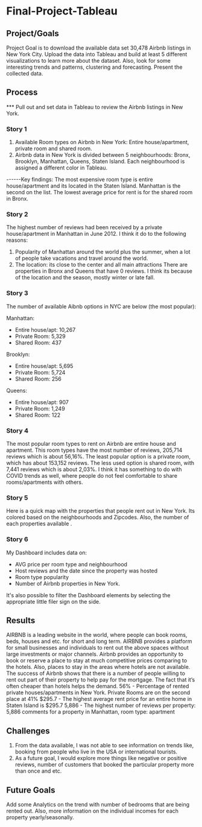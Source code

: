 # Final-Project-Tableau

## Project/Goals
Project Goal is to download the available data set 30,478 Airbnb listings in New York City. Upload the data into Tableau and build at least 5 different visualizations to learn more about the dataset. Also, look for some interesting trends and patterns, clustering and forecasting. 
Present the collected data.

## Process
*** Pull out and set data in Tableau to review the Airbnb listings in New York.

### Story 1 
1. Available Room types on Airbnb in New York: Entire house/apartment, private room and shared room.
2. Airbnb data in New York is divided between 5 neighbourhoods: Bronx, Brooklyn, Manhattan, Queens, Staten Island. Each neighbourhood is assigned a different color in Tableau. 

------Key findings: The most expensive room type is entire house/apartment and its located in the Staten Island. Manhattan is the second on the list. The lowest average price for rent is for the shared room in Bronx.  

### Story 2
The highest number of reviews had been received by a private house/apartment in Manhattan in June 2012.  I think it do to the following reasons:
1. Popularity of Manhattan around the world plus the summer, when a lot of people take vacations and travel around the world.
2. The location: its close to the center and all main attractions
There are properties in Bronx and Queens that have 0 reviews. I think its because of the location and the season, mostly winter or late fall.

### Story 3
The number of available Aibnb options in NYC are below (the most popular):

Manhattan: 
* Entire house/apt: 10,267
* Private Room: 5,329
* Shared Room: 437

Brooklyn:
* Entire house/apt: 5,695
* Private Room: 5,724
* Shared Room: 256

Queens:
* Entire house/apt: 907
* Private Room: 1,249
* Shared Room: 122

### Story 4
The most popular room types to rent on Airbnb are entire house and apartment. This room types have the most number of reviews, 205,714 reviews which is about 56,16%. The least popular option is a private room, which has about 153,152 reviews. The less used option is shared room, with 7,441 reviews which is about 2,03%. I think it has something to do with COVID trends as well, where people do not feel comfortable to share rooms/apartments with others.

### Story 5
Here is a quick map with the properties that people rent out in New York. Its colored based on the neighbourhoods and Zipcodes. Also, the number of each properties available .

### Story 6
My Dashboard includes data on:
 - AVG price per room type and neighbourhood
 - Host reviews and the date since the property was hosted
 - Room type popularity
 - Number of Airbnb properties in New York.

It's also possible to filter the Dashboard elements by selecting the appropriate little filer sign on the side.

## Results
AIRBNB is a leading website in the world, where people can book rooms, beds, houses and etc. for short and long term. AIRBNB provides a platform for small businesses and individuals to rent out the above spaces without large investments or major channels. Airbnb provides an opportunity to book or reserve a place to stay at much competitive prices comparing to the hotels. Also, places to stay in the areas where hotels are not available.
The success of Airbnb shows that there is a number of people willing to rent out part of their property to help pay for the mortgage. The fact that it’s often cheaper than hotels helps the demand.
56% - Percentage of rented private houses/apartments in New York. Private Rooms are on the second place at 41%
$295.7 - The highest average rent price for an entire home in Staten Island is $295.7
5,886 - The highest number of reviews per property: 5,886 comments for a property in Manhattan, room type: apartment

## Challenges 
1. From the data available, I was not able to see information on trends like, booking from people who live in the USA or international tourists.
2. As a future goal, I would explore more things like negative or positive reviews, number of customers that booked the particular property more than once and etc. 

## Future Goals
Add some Analytics on the trend with number of bedrooms that are being rented out. Also, more information on the individual incomes for each property yearly/seasonally. 

